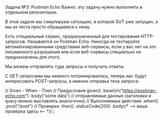 Задача №3: Postman Echo
Важно: эту задачу нужно выполнять в отдельном репозитории.

В этой задаче мы сэмулируем ситуацию, в которой SUT уже запущен, а мы из теста просто обращаемся к нему.

Есть специальный сервис, предназначенный для тестирования HTTP-запросов. Называется он Postman Echo. Никогда не тестируйте автоматизированными средствами веб-сервисы, если у вас нет на это письменного разрешения или если веб-сервисы специально не предназначены для этого.

Мы можем отправлять туда запросы и получать ответы.

С GET-запросами мы немного потренировались, теперь нас будут интересовать POST-запросы, а именно отправка тела запроса:

// Given - When - Then
// Предусловия
given()
.baseUri("https://postman-echo.com")
.body("some data") // отправляемые данные (заголовки и query можно выставлять аналогично)
// Выполняемые действия
.when()
.post("/post")
// Проверки
.then()
.statusCode(200)
.body(/* --> ваша проверка здесь <-- */)
;